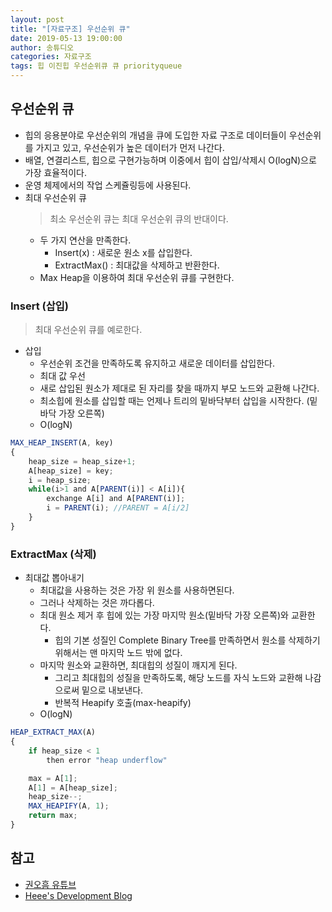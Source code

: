```yaml
---
layout: post
title: "[자료구조] 우선순위 큐"
date: 2019-05-13 19:00:00
author: 송튜디오
categories: 자료구조
tags: 힙 이진힙 우선순위큐 큐 priorityqueue
---
```


## 우선순위 큐

- 힙의 응용분야로 우선순위의 개념을 큐에 도입한 자료 구조로 데이터들이 우선순위를 가지고 있고, 우선순위가 높은 데이터가 먼저 나간다.
- 배열, 연결리스트, 힙으로 구현가능하며 이중에서 힙이 삽입/삭제시 O(logN)으로 가장 효율적이다.
- 운영 체제에서의 작업 스케쥴링등에 사용된다.
- 최대 우선순위 큐
  > 최소 우선순위 큐는 최대 우선순위 큐의 반대이다.
  - 두 가지 연산을 만족한다.
    - Insert(x) : 새로운 원소 x를 삽입한다.
    - ExtractMax() : 최대값을 삭제하고 반환한다.
  - Max Heap을 이용하여 최대 우선순위 큐를 구현한다.

### Insert (삽입)

> 최대 우선순위 큐를 예로한다.

- 삽입
  - 우선순위 조건을 만족하도록 유지하고 새로운 데이터를 삽입한다.
  - 최대 값 우선
  - 새로 삽입된 원소가 제대로 된 자리를 찾을 때까지 부모 노드와 교환해 나간다.
  - 최소힙에 원소를 삽입할 때는 언제나 트리의 밑바닥부터 삽입을 시작한다. (밑바닥 가장 오른쪽)
  - O(logN)

```js
MAX_HEAP_INSERT(A, key)
{
    heap_size = heap_size+1;
    A[heap_size] = key;
    i = heap_size;
    while(i>1 and A[PARENT(i)] < A[i]){
        exchange A[i] and A[PARENT(i)];
        i = PARENT(i); //PARENT = A[i/2]
    }
}
```

### ExtractMax (삭제)

- 최대값 뽑아내기
  - 최대값을 사용하는 것은 가장 위 원소를 사용하면된다.
  - 그러나 삭제하는 것은 까다롭다.
  - 최대 원소 제거 후 힙에 있는 가장 마지막 원소(밑바닥 가장 오른쪽)와 교환한다.
    - 힙의 기본 성질인 Complete Binary Tree를 만족하면서 원소를 삭제하기 위해서는 맨 마지막 노드 밖에 없다.
  - 마지막 원소와 교환하면, 최대힙의 성질이 깨지게 된다.
    - 그리고 최대힙의 성질을 만족하도록, 해당 노드를 자식 노드와 교환해 나감으로써 밑으로 내보낸다.
    - 반복적 Heapify 호출(max-heapify)
  - O(logN)

```js
HEAP_EXTRACT_MAX(A)
{
    if heap_size < 1
        then error "heap underflow"

    max = A[1];
    A[1] = A[heap_size];
    heap_size--;
    MAX_HEAPIFY(A, 1);
    return max;
}
```

## 참고

- [권오흠 유튜브](https://www.youtube.com/watch?v=2bp2ZSS3O0g&list=PL52K_8WQO5oUuH06MLOrah4h05TZ4n38l&index=15)
- [Heee's Development Blog](https://gmlwjd9405.github.io/)

